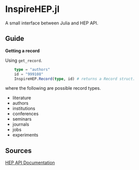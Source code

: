 # InspireHEP.jl

A small interface between Julia and HEP API.

## Guide

**Getting a record**

Using `get_record`.

```julia
    type = "authors"
    id = "999108"
    InspireHEP.Record(type, id) # returns a Record struct.
```

where the following are possible record types.

- literature 
- authors 
- institutions 
- conferences 
- seminars 
- journals 
- jobs 
- experiments 

## Sources

[HEP API Documentation](https://github.com/inspirehep/rest-api-doc)
